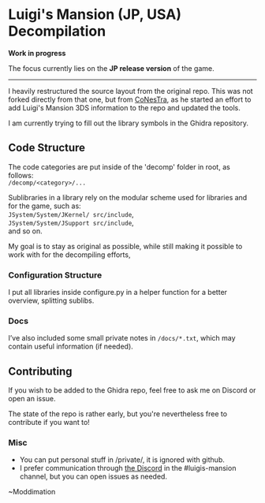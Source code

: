 # Luigi's Mansion (JP, USA) Decompilation

**Work in progress**

The focus currently lies on the **JP release version** of the game.

---

I heavily restructured the source layout from the original repo. This was not forked directly from that one, but from [CoNesTra](https://github.com/CoNesTra/zmansion), as he started an effort to add Luigi's Mansion 3DS information to the repo and updated the tools.

I am currently trying to fill out the library symbols in the Ghidra repository.

## Code Structure

The code categories are put inside of the 'decomp' folder in root, as follows:  
 `/decomp/<category>/...`

Sublibraries in a library rely on the modular scheme used for libraries and for the game, such as:  
 `JSystem/System/JKernel/ src/include`,  
 `JSystem/System/JSupport src/include`,  
and so on.

My goal is to stay as original as possible, while still making it possible to work with for the decompiling efforts,

### Configuration Structure

I put all libraries inside configure.py in a helper function for a better overview, splitting sublibs.

### Docs

I’ve also included some small private notes in `/docs/*.txt`, which may contain useful information (if needed).

## Contributing

If you wish to be added to the Ghidra repo, feel free to ask me on Discord or open an issue.

The state of the repo is rather early, but you're nevertheless free to contribute if you want to!

### Misc

- You can put personal stuff in /private/, it is ignored with github.
- I prefer communication through [the Discord](https://discord.gg/hKx3FJJgrV) in the #luigis-mansion channel, but you can open issues as needed.
 
~Moddimation
